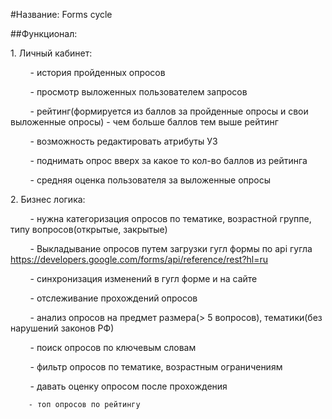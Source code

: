 ﻿#Название: Forms cycle

##Функционал:

1\. Личный кабинет:

        - история пройденных опросов

        - просмотр выложенных пользователем запросов

        - рейтинг(формируется из баллов за пройденные опросы и свои выложенные опросы) - чем больше баллов тем выше рейтинг

        - возможность редактировать атрибуты УЗ

        - поднимать опрос вверх за какое то кол-во баллов из рейтинга

        - средняя оценка пользователя за выложенные опросы 

2\. Бизнес логика:

        - нужна категоризация опросов по тематике, возрастной группе, типу вопросов(открытые, закрытые)

        - Выкладывание опросов путем загрузки гугл формы по api гугла https://developers.google.com/forms/api/reference/rest?hl=ru

        - синхронизация изменений в гугл форме и на сайте

        - отслеживание прохождений опросов

        - анализ опросов на предмет размера(> 5 вопросов), тематики(без нарушений законов РФ)

        - поиск опросов по ключевым словам

        - фильтр опросов по тематике, возрастным ограничениям

        - давать оценку опросом после прохождения

        - топ опросов по рейтингу
